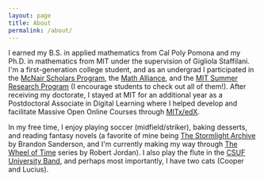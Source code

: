 ```yaml
---
layout: page
title: About
permalink: /about/
---
```

I earned my B.S. in applied mathematics from Cal Poly Pomona and my Ph.D. in mathematics from MIT under the supervision of Gigliola Staffilani. 
I'm a first-generation college student, and as an undergrad I participated in the [McNair Scholars Program](http://www.fullerton.edu/mcnair/), 
the [Math Alliance](https://www.mathalliance.org/), and the [MIT Summer Research Program](https://oge.mit.edu/graddiversity/msrp/) 
(I encourage students to check out all of them!). After receiving my doctorate, 
I stayed at MIT for an additional year as a Postdoctoral Associate in Digital Learning where I helped develop and facilitate 
Massive Open Online Courses through [MITx/edX](https://www.edx.org/school/mitx).

In my free time, I enjoy playing soccer (midfield/striker), baking desserts, and reading fantasy novels (a favorite of mine being 
[The Stormlight Archive](https://www.brandonsanderson.com/the-stormlight-archive-series/) by Brandon Sanderson, and I'm currently 
making my way through [The Wheel of Time](https://en.wikipedia.org/wiki/The_Wheel_of_Time) series by Robert Jordan).
I also play the flute in the [CSUF University Band](https://www.fullerton.edu/arts/music/students/ensembles/band.php), 
and perhaps most importantly, I have two cats (Cooper and Lucius).
